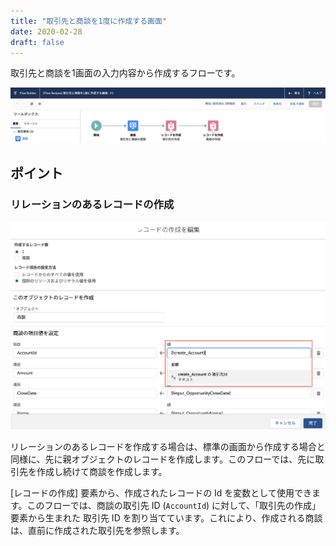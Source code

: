 ```yaml
---
title: "取引先と商談を1度に作成する画面"
date: 2020-02-28
draft: false
---
```


取引先と商談を1画面の入力内容から作成するフローです。

![](screenshot.png)

## ポイント
### リレーションのあるレコードの作成
![](use_created_recordid.png)

リレーションのあるレコードを作成する場合は、標準の画面から作成する場合と同様に、先に親オブジェクトのレコードを作成します。このフローでは、先に取引先を作成し続けて商談を作成します。

[レコードの作成] 要素から、作成されたレコードの Id を変数として使用できます。このフローでは、商談の取引先 ID (`AccountId`) に対して、「取引先の作成」要素から生まれた 取引先 ID を割り当てています。これにより、作成される商談は、直前に作成された取引先を参照します。

